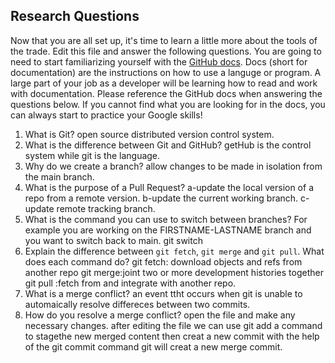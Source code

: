## Research Questions 

Now that you are all set up, it's time to learn a little more about the tools of the trade. Edit this file and answer the following questions. You are going to need to start familiarizing yourself with the [GitHub docs](https://docs.github.com/en). Docs (short for documentation) are the instructions on how to use a languge or program. A large part of your job as a developer will be learning how to read and work with documentation. Please reference the GitHub docs when answering the questions below. If you cannot find what you are looking for in the docs, you can always start to practice your Google skills!

1. What is Git?
open source distributed version control system. 
2. What is the difference between Git and GitHub?
getHub is the control system while git is the language.
3. Why do we create a branch?
allow changes to be made in isolation from the main branch.
4. What is the purpose of a Pull Request? 
a-update the local version of a repo from a remote version.
b-update the current working branch.
c-update remote tracking branch.
5. What is the command you can use to switch between branches? For example you are working on the FIRSTNAME-LASTNAME branch and you want to switch back to main.
git switch
6. Explain the difference between `git fetch`, `git merge` and `git pull`. What does each command do?
git fetch: download objects and refs from another repo
git merge:joint two or more development histories together
git pull :fetch from and integrate with another repo.
7. What is a merge conflict?
an event ttht occurs when git is unable to automaically resolve differeces between two commits.
8. How do you resolve a merge conflict?
open the file and make any necessary changes.
after editing the file we can use git add a command to stagethe new merged content 
then creat a new commit with the help of the git commit command
git will creat a new merge commit.

